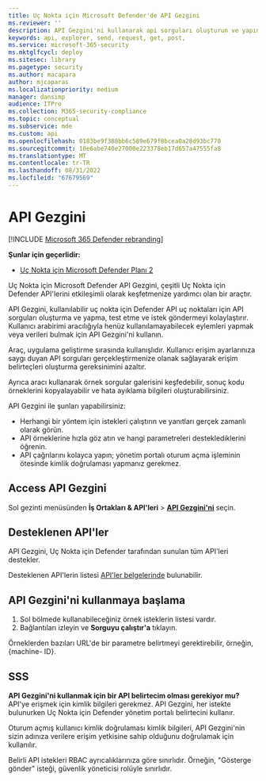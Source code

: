 ```yaml
---
title: Uç Nokta için Microsoft Defender'de API Gezgini
ms.reviewer: ''
description: API Gezgini'ni kullanarak api sorguları oluşturun ve yapın, kullanılabilir API'ler için istekler test edin ve gönderin
keywords: api, explorer, send, request, get, post,
ms.service: microsoft-365-security
ms.mktglfcycl: deploy
ms.sitesec: library
ms.pagetype: security
ms.author: macapara
author: mjcaparas
ms.localizationpriority: medium
manager: dansimp
audience: ITPro
ms.collection: M365-security-compliance
ms.topic: conceptual
ms.subservice: mde
ms.custom: api
ms.openlocfilehash: 0183be9f388bb6c589e679f8bcea0a28d93bc770
ms.sourcegitcommit: 10e6abe740e27000e223378eb17d657a47555fa8
ms.translationtype: MT
ms.contentlocale: tr-TR
ms.lasthandoff: 08/31/2022
ms.locfileid: "67679569"
---
```

# <a name="api-explorer"></a>API Gezgini

[!INCLUDE [Microsoft 365 Defender rebranding](../../includes/microsoft-defender.md)]

**Şunlar için geçerlidir:**
- [Uç Nokta için Microsoft Defender Planı 2](https://go.microsoft.com/fwlink/p/?linkid=2154037)

Uç Nokta için Microsoft Defender API Gezgini, çeşitli Uç Nokta için Defender API'lerini etkileşimli olarak keşfetmenize yardımcı olan bir araçtır.

API Gezgini, kullanılabilir uç nokta için Defender API uç noktaları için API sorguları oluşturma ve yapma, test etme ve istek göndermeyi kolaylaştırır. Kullanıcı arabirimi aracılığıyla henüz kullanılamayabilecek eylemleri yapmak veya verileri bulmak için API Gezgini'ni kullanın.

Araç, uygulama geliştirme sırasında kullanışlıdır. Kullanıcı erişim ayarlarınıza saygı duyan API sorguları gerçekleştirmenize olanak sağlayarak erişim belirteçleri oluşturma gereksinimini azaltır.

Ayrıca aracı kullanarak örnek sorgular galerisini keşfedebilir, sonuç kodu örneklerini kopyalayabilir ve hata ayıklama bilgileri oluşturabilirsiniz.

API Gezgini ile şunları yapabilirsiniz:

- Herhangi bir yöntem için istekleri çalıştırın ve yanıtları gerçek zamanlı olarak görün.
- API örneklerine hızla göz atın ve hangi parametreleri desteklediklerini öğrenin.
- API çağrılarını kolayca yapın; yönetim portalı oturum açma işleminin ötesinde kimlik doğrulaması yapmanız gerekmez.

## <a name="access-api-explorer"></a>Access API Gezgini

Sol gezinti menüsünden **İş Ortakları & API'leri** \> **[API Gezgini'ni](https://security.microsoft.com/interoperability/api-explorer)** seçin.

## <a name="supported-apis"></a>Desteklenen API'ler

API Gezgini, Uç Nokta için Defender tarafından sunulan tüm API'leri destekler.

Desteklenen API'lerin listesi [API'ler belgelerinde](apis-intro.md) bulunabilir.

## <a name="get-started-with-the-api-explorer"></a>API Gezgini'ni kullanmaya başlama

1. Sol bölmede kullanabileceğiniz örnek isteklerin listesi vardır.
2. Bağlantıları izleyin ve **Sorguyu çalıştır'a** tıklayın.

Örneklerden bazıları URL'de bir parametre belirtmeyi gerektirebilir, örneğin, {machine- ID}.

## <a name="faq"></a>SSS

**API Gezgini'ni kullanmak için bir API belirtecim olması gerekiyor mu?** <br>
API'ye erişmek için kimlik bilgileri gerekmez. API Gezgini, her istekte bulunurken Uç Nokta için Defender yönetim portalı belirtecini kullanır.

Oturum açmış kullanıcı kimlik doğrulaması kimlik bilgileri, API Gezgini'nin sizin adınıza verilere erişim yetkisine sahip olduğunu doğrulamak için kullanılır.

Belirli API istekleri RBAC ayrıcalıklarınıza göre sınırlıdır. Örneğin, "Gösterge gönder" isteği, güvenlik yöneticisi rolüyle sınırlıdır.
